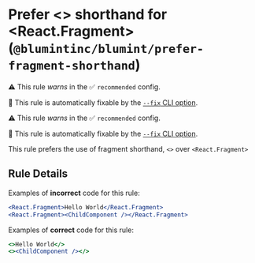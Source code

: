 # Prefer <> shorthand for <React.Fragment> (`@blumintinc/blumint/prefer-fragment-shorthand`)

⚠️ This rule _warns_ in the ✅ `recommended` config.

🔧 This rule is automatically fixable by the [`--fix` CLI option](https://eslint.org/docs/latest/user-guide/command-line-interface#--fix).

<!-- end auto-generated rule header -->

⚠️ This rule _warns_ in the ✅ `recommended` config.

🔧 This rule is automatically fixable by the [`--fix` CLI option](https://eslint.org/docs/latest/user-guide/command-line-interface#--fix).

<!-- end auto-generated rule header -->

This rule prefers the use of fragment shorthand, `<>` over `<React.Fragment>`

## Rule Details

Examples of **incorrect** code for this rule:

```jsx
<React.Fragment>Hello World</React.Fragment>
<React.Fragment><ChildComponent /></React.Fragment>
```

Examples of **correct** code for this rule:

```jsx
<>Hello World</>
<><ChildComponent /></>
```
